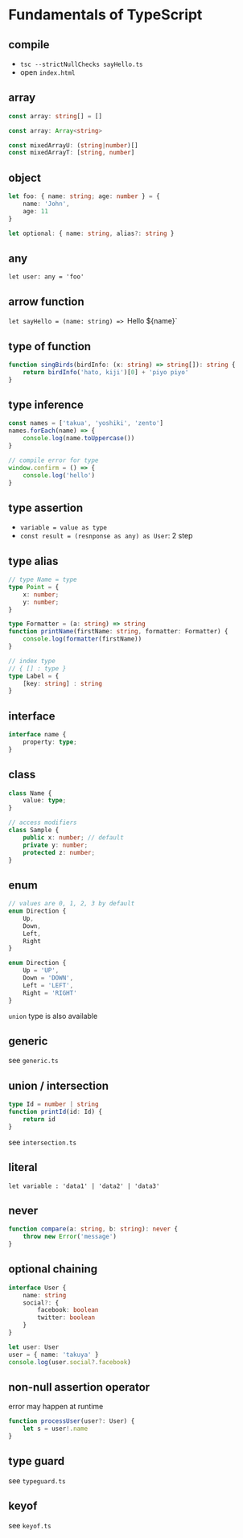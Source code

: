 # Fundamentals of TypeScript

## compile

- `tsc --strictNullChecks sayHello.ts`
- open `index.html`

## array

```typescript
const array: string[] = []

const array: Array<string>

const mixedArrayU: (string|number)[]
const mixedArrayT: [string, number]
```

## object

```typescript
let foo: { name: string; age: number } = {
    name: 'John',
    age: 11
}

let optional: { name: string, alias?: string }
```

## any

`let user: any = 'foo'`

## arrow function

`let sayHello = (name: string) => `Hello ${name}`

## type of function

```typescript
function singBirds(birdInfo: (x: string) => string[]): string {
    return birdInfo('hato, kiji')[0] + 'piyo piyo'
}
```

## type inference

```typescript
const names = ['takua', 'yoshiki', 'zento']
names.forEach(name) => {
    console.log(name.toUppercase())
}

// compile error for type
window.confirm = () => {
    console.log('hello')
}
```

## type assertion

- `variable = value as type`
- `const result = (resnponse as any) as User`: 2 step

## type alias

```typescript
// type Name = type
type Point = {
    x: number;
    y: number;
}

type Formatter = (a: string) => string
function printName(firstName: string, formatter: Formatter) {
    console.log(formatter(firstName))
}

// index type
// { [] : type }
type Label = {
    [key: string] : string
}
```

## interface

```typescript
interface name {
    property: type;
}
```

## class

```typescript
class Name {
    value: type;
}

// access modifiers
class Sample {
    public x: number; // default
    private y: number;
    protected z: number;
}
```

## enum

```typescript
// values are 0, 1, 2, 3 by default
enum Direction {
    Up,
    Down,
    Left,
    Right
}

enum Direction {
    Up = 'UP',
    Down = 'DOWN',
    Left = 'LEFT',
    Right = 'RIGHT'
}
```

`union` type is also available

## generic

see `generic.ts`

## union / intersection

```typescript
type Id = number | string
function printId(id: Id) {
    return id
}
```

see `intersection.ts`

## literal

`let variable : 'data1' | 'data2' | 'data3'`

## never

```typescript
function compare(a: string, b: string): never {
    throw new Error('message')
}
```

## optional chaining

```typescript
interface User {
    name: string
    social?: {
        facebook: boolean
        twitter: boolean
    }
}

let user: User
user = { name: 'takuya' }
console.log(user.social?.facebook)
```

## non-null assertion operator

error may happen at runtime

```typescript
function processUser(user?: User) {
    let s = user!.name
}
```

## type guard

see `typeguard.ts`

## keyof

see `keyof.ts`
